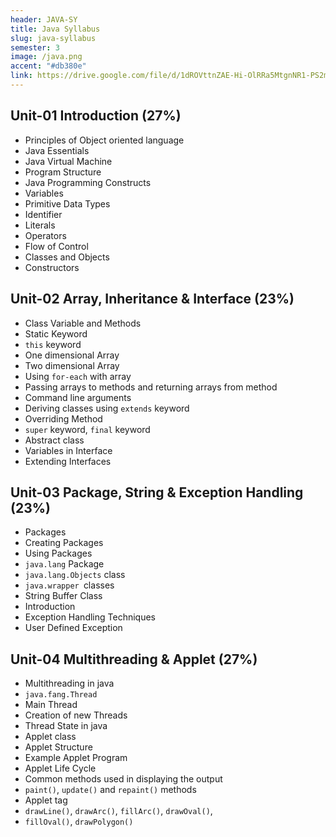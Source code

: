 ```yaml
---
header: JAVA-SY
title: Java Syllabus
slug: java-syllabus
semester: 3
image: /java.png
accent: "#db380e"
link: https://drive.google.com/file/d/1dROVttnZAE-Hi-OlRRa5MtgnNR1-PS2m/view?usp=sharing
---
```


## Unit-01 Introduction (27%)

- Principles of Object oriented language
- Java Essentials
- Java Virtual Machine
- Program Structure
- Java Programming Constructs
- Variables
- Primitive Data Types
- Identifier
- Literals
- Operators
- Flow of Control
- Classes and Objects
- Constructors

## Unit-02 Array, Inheritance & Interface (23%)

- Class Variable and Methods
- Static Keyword
- `this` keyword
- One dimensional Array
- Two dimensional Array
- Using `for-each` with array
- Passing arrays to methods and returning arrays from method
- Command line arguments
- Deriving classes using `extends` keyword
- Overriding Method
- `super` keyword, `final` keyword
- Abstract class
- Variables in Interface
- Extending Interfaces

## Unit-03 Package, String & Exception Handling (23%)

- Packages
- Creating Packages
- Using Packages
- `java.lang` Package
- `java.lang.Objects` class
- `java.wrapper `classes
- String Buffer Class
- Introduction
- Exception Handling Techniques
- User Defined Exception

## Unit-04 Multithreading & Applet (27%)

- Multithreading in java
- `java.fang.Thread`
- Main Thread
- Creation of new Threads
- Thread State in java
- Applet class
- Applet Structure
- Example Applet Program
- Applet Life Cycle
- Common methods used in displaying the output
- `paint()`, `update()` and `repaint()` methods
- Applet tag
- `drawLine()`, `drawArc()`, `fillArc()`, `drawOval()`,
- `fillOval()`, `drawPolygon()`
